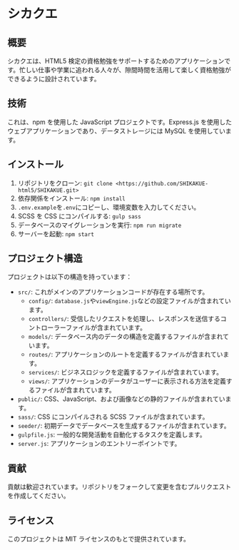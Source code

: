 # シカクエ

## 概要

シカクエは、HTML5 検定の資格勉強をサポートするためのアプリケーションです。忙しい仕事や学業に追われる人々が、隙間時間を活用して楽しく資格勉強ができるように設計されています。

## 技術

これは、npm を使用した JavaScript プロジェクトです。Express.js を使用したウェブアプリケーションであり、データストレージには MySQL を使用しています。

## インストール

1. リポジトリをクローン: `git clone <https://github.com/SHIKAKUE-html5/SHIKAKUE.git>`
2. 依存関係をインストール: `npm install`
3. `.env.example`を`.env`にコピーし、環境変数を入力してください。
4. SCSS を CSS にコンパイルする: `gulp sass`
5. データベースのマイグレーションを実行: `npm run migrate`
6. サーバーを起動: `npm start`

## プロジェクト構造

プロジェクトは以下の構造を持っています：

- `src/`: これがメインのアプリケーションコードが存在する場所です。
  - `config/`: `database.js`や`viewEngine.js`などの設定ファイルが含まれています。
  - `controllers/`: 受信したリクエストを処理し、レスポンスを送信するコントローラーファイルが含まれています。
  - `models/`: データベース内のデータの構造を定義するファイルが含まれています。
  - `routes/`: アプリケーションのルートを定義するファイルが含まれています。
  - `services/`: ビジネスロジックを定義するファイルが含まれています。
  - `views/`: アプリケーションのデータがユーザーに表示される方法を定義するファイルが含まれています。
- `public/`: CSS、JavaScript、および画像などの静的ファイルが含まれています。
- `sass/`: CSS にコンパイルされる SCSS ファイルが含まれています。
- `seeder/`: 初期データでデータベースを生成するファイルが含まれています。
- `gulpfile.js`: 一般的な開発活動を自動化するタスクを定義します。
- `server.js`: アプリケーションのエントリーポイントです。

## 貢献

貢献は歓迎されています。リポジトリをフォークして変更を含むプルリクエストを作成してください。

## ライセンス

このプロジェクトは MIT ライセンスのもとで提供されています。
